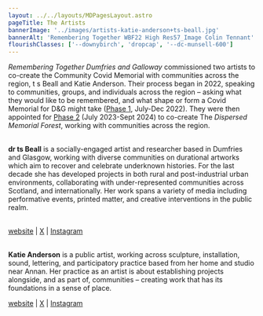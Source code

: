 ```yaml
---
layout: ../../layouts/MDPagesLayout.astro
pageTitle: The Artists
bannerImage: '../images/artists-katie-anderson+ts-beall.jpg'
bannerAlt: 'Remembering Together WBF22 High Res57_Image Colin Tennant'
flourishClasses: ['--downybirch', 'dropcap', '--dc-munsell-600']
---
```


_Remembering Together Dumfries and Galloway_ commissioned two artists to co-create the Community Covid Memorial with communities across the region, t s Beall and Katie Anderson. Their process began in 2022, speaking to communities, groups, and individuals across the region –  asking what they would like to be remembered, and what shape or form a Covid Memorial for D&G might take (<a href="./phase-1">Phase 1</a>, July-Dec 2022). They were then appointed for <a href="./phase-2.md">Phase 2</a> (July 2023-Sept 2024) to co-create The _Dispersed Memorial Forest_, working with communities across the region.
<br><br>

**dr ts Beall** is a socially-engaged artist and researcher based in Dumfries and Glasgow, working with diverse communities on durational artworks which aim to recover and celebrate underknown histories. For the last decade she has developed projects in both rural and post-industrial urban environments, collaborating with under-represented communities across Scotland, and internationally. Her work spans a variety of media including performative events, printed matter, and creative interventions in the public realm.
<br><br>

<a href="https://stillstatic.tv/" target="_blank">website</a> | <a href="https://x.com/tsBeall" target="_blank">X</a> |  <a href="https://www.instagram.com/tsbeall/" target="_blank">Instagram</a>
<br><br>

**Katie Anderson** is a public artist, working across sculpture, installation, sound, lettering, and participatory practice based from her home and studio near Annan. Her practice as an artist is about establishing projects alongside, and as part of, communities – creating work that has its foundations in a sense of place.

<a href="https://katiejanderson.com/" target="_blank">website</a> |  <a href="https://x.com/KatieJoAnd" target="_blank">X</a> | <a href="https://www.instagram.com/katie_j_and/" target="_blank">Instagram</a>
